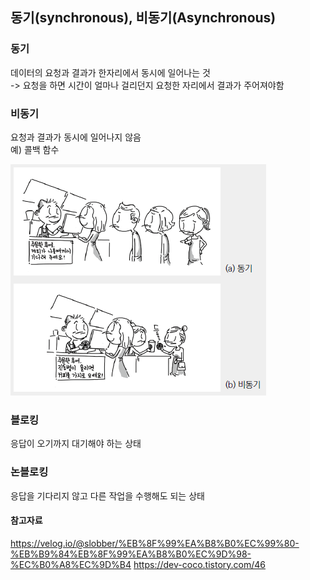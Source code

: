 ## 동기(synchronous), 비동기(Asynchronous)

### 동기

데이터의 요청과 결과가 한자리에서 동시에 일어나는 것<br/>
-> 요청을 하면 시간이 얼마나 걸리던지 요청한 자리에서 결과가 주어져야함

### 비동기

요청과 결과가 동시에 일어나지 않음 <br/>
예) 콜백 함수

<img src='../../image/synchronous.png'>

### 블로킹

응답이 오기까지 대기해야 하는 상태

### 논블로킹

응답을 기다리지 않고 다른 작업을 수행해도 되는 상태

#### 참고자료

https://velog.io/@slobber/%EB%8F%99%EA%B8%B0%EC%99%80-%EB%B9%84%EB%8F%99%EA%B8%B0%EC%9D%98-%EC%B0%A8%EC%9D%B4
https://dev-coco.tistory.com/46
